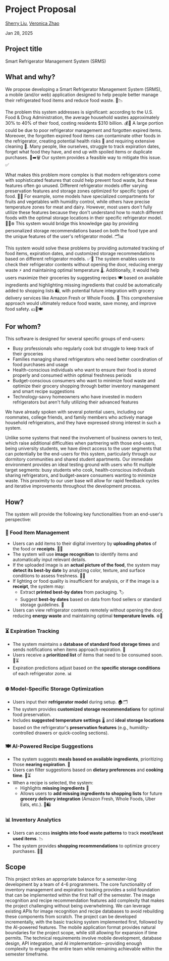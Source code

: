 # Project Proposal

[Sherry Liu](https://github.com/SherryKu), [Veronica Zhao](https://github.com/verozhao)

Jan 28, 2025

## Project title

Smart Refrigerator Management System (SRMS)

## What and why?

We propose developing a Smart Refrigerator Management System (SRMS), a mobile (and/or web) application designed to help people better manage their refrigerated food items and reduce food waste. 🥦📉 

The problem this system addresses is significant: according to the U.S. Food & Drug Administration, the average household wastes approximately 30% to 40% of their food, costing residents $310 billion. 💰🚮 A large portion could be due to poor refrigerator management and forgotten expired items. Moreover, the forgotten expired food items can contaminate other foods in the refrigerator, creating potential health risks 🤢 and requiring extensive cleaning 🧼. Many people, like ourselves, struggle to track expiration dates, forget what food they have, and end up with spoiled items or duplicate purchases. 🛒➡️🗑️ Our system provides a feasible way to mitigate this issue. ✅

What makes this problem more complex is that modern refrigerators come with sophisticated features that could help prevent food waste, but these features often go unused. Different refrigerator models offer varying preservation features and storage zones optimized for specific types of food. 🥩🧀 For example, some models have specialized compartments for fruits and vegetables with humidity control, while others have precise temperature zones for meat and dairy. However, most users don't fully utilize these features because they don't understand how to match different foods with the optimal storage locations in their specific refrigerator model. 🤷‍♂️❄️ This system would bridge this knowledge gap by providing personalized storage recommendations based on both the food type and the unique features of the user's refrigerator model. 🗂️📊

This system would solve these problems by providing automated tracking of food items, expiration dates, and customized storage recommendations based on different refrigerator models. ✅📆 The system enables users to check their refrigerator contents without opening the door, reducing energy waste ⚡ and maintaining optimal temperature 🌡️. Additionally, it would help users maximize their groceries by suggesting recipes 🍽️ based on available ingredients and highlighting missing ingredients that could be automatically added to shopping lists 🛍️, with potential future integration with grocery delivery services like Amazon Fresh or Whole Foods. 🚚 This comprehensive approach would ultimately reduce food waste, save money, and improve food safety. 💵🌱🍽️

## For whom?

This software is designed for several specific groups of end-users:

- Busy professionals who regularly cook but struggle to keep track of their groceries
- Families managing shared refrigerators who need better coordination of food purchases and usage
- Health-conscious individuals who want to ensure their food is stored properly and consumed within optimal freshness periods
- Budget-conscious consumers who want to minimize food waste and optimize their grocery shopping through better inventory management and smart recipe suggestions
- Technology-savvy homeowners who have invested in modern refrigerators but aren't fully utilizing their advanced features

We have already spoken with several potential users, including our roommates, college friends, and family members who actively manage household refrigerators, and they have expressed strong interest in such a system.

Unlike some systems that need the involvement of business owners to test, which raise additional difficulties when partnering with those end-users, being university students, we have direct access to the user segments that can potentially be the end-users for this system, particularly through our dormitory communities and shared student apartments. Our immediate environment provides an ideal testing ground with users who fit multiple target segments: busy students who cook, health-conscious individuals sharing refrigerators, and budget-aware consumers wanting to minimize waste. This proximity to our user base will allow for rapid feedback cycles and iterative improvements throughout the development process.

## How?

The system will provide the following key functionalities from an end-user's perspective:

### 🥦 Food Item Management  
- Users can add items to their digital inventory by **uploading photos** of the food or **receipts**. 📸🧾  
- The system will use **image recognition** to identify items and automatically input relevant details.  
- If the uploaded image is an **actual picture of the food**, the system may **detect its best-by date** by analyzing color, texture, and surface conditions to assess freshness. 🍎🥩  
- If lighting or food quality is insufficient for analysis, or if the image is a **receipt**, the system may:  
  - Extract **printed best-by dates** from packaging. 🏷️  
  - Suggest **best-by dates** based on data from food sellers or standard storage guidelines. 📅  
- Users can view refrigerator contents remotely without opening the door, reducing **energy waste** and maintaining optimal **temperature levels**. ❄️🔋  

### ⏳ Expiration Tracking  
- The system maintains a **database of standard food storage times** and sends notifications when items approach expiration. 📢  
- Users receive a **prioritized list** of items that need to be consumed soon. 🥗⏳  
- Expiration predictions adjust based on the **specific storage conditions** of each refrigerator zone. 📊  

### ❄️ Model-Specific Storage Optimization  
- Users input their **refrigerator model** during setup. 🏠🗂️  
- The system provides **customized storage recommendations** for optimal food preservation.  
- Includes **suggested temperature settings** 🌡️ and **ideal storage locations** based on the refrigerator's **preservation features** (e.g., humidity-controlled drawers or quick-cooling sections).  

### 🍽️ AI-Powered Recipe Suggestions  
- The system suggests **meals based on available ingredients**, prioritizing those **nearing expiration**. 🍲  
- Users can filter suggestions based on **dietary preferences** and **cooking time**. 🥦⏳  
- When a recipe is selected, the system:  
  - Highlights **missing ingredients** 🛒  
  - Allows users to **add missing ingredients to shopping lists** for future **grocery delivery integration** (Amazon Fresh, Whole Foods, Uber Eats, etc.). 🚚🛍️  

### 📊 Inventory Analytics  
- Users can access **insights into food waste patterns** to track **most/least used items**. 📉  
- The system provides **shopping recommendations** to optimize grocery purchases. 🛒✅  


## Scope


This project strikes an appropriate balance for a semester-long development by a team of 4-6 programmers. The core functionality of inventory management and expiration tracking provides a solid foundation that can be implemented within the first half of the semester. The image recognition and recipe recommendation features add complexity that makes the project challenging without being overwhelming. We can leverage existing APIs for image recognition and recipe databases to avoid rebuilding these components from scratch. The project can be developed incrementally, with the basic tracking system implemented first, followed by the AI-powered features. The mobile application format provides natural boundaries for the project scope, while still allowing for expansion if time permits. The technical requirements involve mobile development, database design, API integration, and AI implementation--providing enough complexity to engage the entire team while remaining achievable within the semester timeframe.

